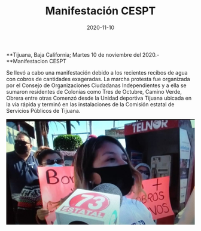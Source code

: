 ﻿---
layout: blog
title:  "Manifestación CESPT"
date:   2020-11-10  
categories: tijuana
permalink: /:categories/:title:output_ext
image: /img/cnr/manifestacion-CESPT.jpg
autor: 
---


**Tijuana, Baja California;  Martes 10 de noviembre del 2020.-**Manifestacion CESPT


Se llevó a cabo una manifestación debido a los recientes recibos de agua con cobros de cantidades exageradas.
La marcha protesta fue organizada por el Consejo de Organizaciones Ciudadanas Independientes y a ella se sumaron residentes de Colonias como Tres de Octubre, Camino Verde, Obrera entre otras
Comenzó desde la Unidad deportiva Tijuana ubicada en la vía rápida y terminó en las instalaciones de la Comisión estatal de Servicios Públicos de Tijuana.

<div id="carouselExampleSlidesOnly" class="carousel slide" data-ride="carousel">
  <div class="carousel-inner">
    <div class="carousel-item active">
       <img class="d-block w-100" src="/img/cnr/manifestacion-CESPT.jpg" loading="lazy"  alt="Manifestacion CESPT">
    </div>
  </div>
</div>